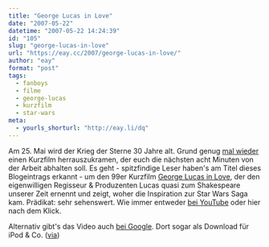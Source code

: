 ```yaml
---
title: "George Lucas in Love"
date: "2007-05-22"
datetime: "2007-05-22 14:24:39"
id: "105"
slug: "george-lucas-in-love"
url: "https://eay.cc/2007/george-lucas-in-love/"
author: "eay"
format: "post"
tags:
  - fanboys
  - filme
  - george-lucas
  - kurzfilm
  - star-wars
meta:
  - yourls_shorturl: "http://eay.li/dq"
---
```


Am 25. Mai wird der Krieg der Sterne 30 Jahre alt. Grund genug [mal wieder](//eay.cc/2007/fur-alle-schichtdienstler/) einen Kurzfilm herrauszukramen, der euch die nächsten acht Minuten von der Arbeit abhalten soll. Es geht - spitzfindige Leser haben's am Titel dieses Blogeintrags erkannt - um den 99er Kurzfilm [George Lucas in Love](http://en.wikipedia.org/wiki/George_Lucas_in_Love), der den eigenwilligen Regisseur & Produzenten Lucas quasi zum Shakespeare unserer Zeit ernennt und zeigt, woher die Inspiration zur Star Wars Saga kam. Prädikat: sehr sehenswert. Wie immer entweder [bei YouTube](http://www.youtube.com/watch?v=STRja-ABexU) oder hier nach dem Klick.

 Alternativ gibt's das Video auch [bei Google](http://video.google.de/videoplay?docid=5058529870025933880&q=george+lucas+in+love). Dort sogar als Download für iPod & Co. ([via](http://binarybonsai.com/archives/2007/05/22/lucas-in-love/))
